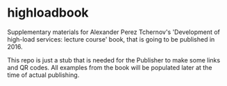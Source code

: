 # highloadbook
Supplementary materials for Alexander Perez Tchernov's  'Development of high-load services: lecture course' book, that is going to be published in 2016. 

This repo is just a stub that is needed for the Publisher to make some links and QR codes. All examples from the book will be populated later at the time of actual publishing. 
